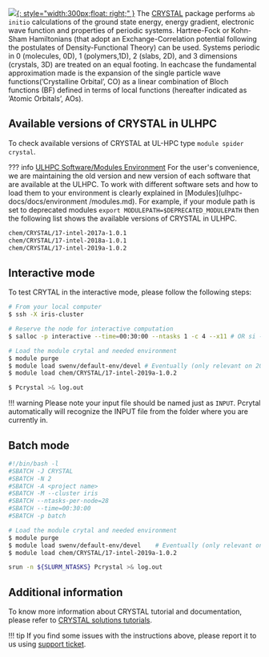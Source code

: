 [![](https://www.crystal.unito.it/images/slide2_cry17.png){: style="width:300px;float: right;" }](https://www.crystal.unito.it)
The [CRYSTAL](https://www.crystal.unito.it/index.php) package
performs `ab  initio` calculations  of  the  ground
state  energy,  energy gradient, electronic wave function and properties
of periodic systems.  Hartree-Fock or Kohn-Sham Hamiltonians
(that adopt an Exchange-Correlation potential following the postulates of
Density-Functional Theory) can be used.  Systems periodic in 0 (molecules, 0D),
1 (polymers,1D), 2 (slabs, 2D), and 3 dimensions (crystals, 3D)
are treated on an equal footing.  In eachcase the fundamental approximation
made is the expansion of the single particle wave functions(’Crystalline Orbital’, CO)
as a linear combination of Bloch functions (BF) defined in terms of
local functions (hereafter indicated as ’Atomic Orbitals’, AOs). 


## Available versions of CRYSTAL in ULHPC
To check available versions of CRYSTAL at UL-HPC type `module spider crystal`.

??? info [ULHPC Software/Modules Environment](../../environment/modules.md)
     For the user's convenience, we are maintaining the old
     version and new version of each software that are available at
     the ULHPC. To work with different software sets and how to
     load them to your environment is clearly
     explained in [Modules](ulhpc-docs/docs/environment
     /modules.md). For example, if your module path is set to deprecated modules
     `export MODULEPATH=$DEPRECATED_MODULEPATH` then
     the following list shows the available versions of CRYSTAL in ULHPC.
     
```bash
chem/CRYSTAL/17-intel-2017a-1.0.1
chem/CRYSTAL/17-intel-2018a-1.0.1
chem/CRYSTAL/17-intel-2019a-1.0.2
```

## Interactive mode
To test CRYTAL in the interactive mode, please follow the following steps:

```bash
# From your local computer
$ ssh -X iris-cluster

# Reserve the node for interactive computation
$ salloc -p interactive --time=00:30:00 --ntasks 1 -c 4 --x11 # OR si --x11 [...]

# Load the module crytal and needed environment
$ module purge
$ module load swenv/default-env/devel # Eventually (only relevant on 2019a software environment) 
$ module load chem/CRYSTAL/17-intel-2019a-1.0.2

$ Pcrystal >& log.out
```

!!! warning 
    Please note your input file should be named just as `INPUT`. Pcrytal automatically
    will recognize the INPUT file from the folder where you are currently in.
    

## Batch mode
```bash
#!/bin/bash -l
#SBATCH -J CRYSTAL
#SBATCH -N 2
#SBATCH -A <project name>
#SBATCH -M --cluster iris 
#SBATCH --ntasks-per-node=28
#SBATCH --time=00:30:00
#SBATCH -p batch

# Load the module crytal and needed environment
$ module purge
$ module load swenv/default-env/devel    # Eventually (only relevant on 2019a software environment) 
$ module load chem/CRYSTAL/17-intel-2019a-1.0.2

srun -n ${SLURM_NTASKS} Pcrystal >& log.out
```
## Additional information
To know more information about CRYSTAL tutorial and documentation,
please refer to [CRYSTAL solutions tutorials](http://tutorials.crystalsolutions.eu/).

!!! tip
    If you find some issues with the instructions above,
    please report it to us using [support ticket](https://hpc.uni.lu/support).
    
